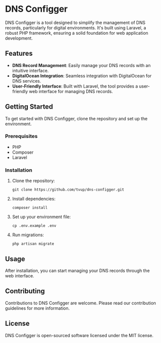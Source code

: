 # DNS Configger

DNS Configger is a tool designed to simplify the management of DNS records, particularly for digital environments. It's built using Laravel, a robust PHP framework, ensuring a solid foundation for web application development.

## Features

- **DNS Record Management**: Easily manage your DNS records with an intuitive interface.
- **DigitalOcean Integration**: Seamless integration with DigitalOcean for DNS services.
- **User-Friendly Interface**: Built with Laravel, the tool provides a user-friendly web interface for managing DNS records.

## Getting Started

To get started with DNS Configger, clone the repository and set up the environment.

### Prerequisites

- PHP
- Composer
- Laravel

### Installation

1. Clone the repository:
   ```
   git clone https://github.com/tvup/dns-configger.git
   ```
2. Install dependencies:
   ```
   composer install
   ```
3. Set up your environment file:
   ```
   cp .env.example .env
   ```
4. Run migrations:
   ```
   php artisan migrate
   ```

## Usage

After installation, you can start managing your DNS records through the web interface.

## Contributing

Contributions to DNS Configger are welcome. Please read our contribution guidelines for more information.

## License

DNS Configger is open-sourced software licensed under the MIT license.
